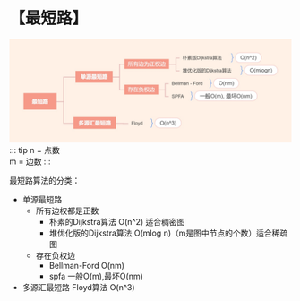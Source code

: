# 【最短路】
![zdl](/zdl.png)
::: tip
n = 点数 <br>
m = 边数
:::

最短路算法的分类：

- 单源最短路
  - 所有边权都是正数
    - 朴素的Dijkstra算法 O(n^2) 适合稠密图
    - 堆优化版的Dijkstra算法 O(mlog n)（m是图中节点的个数）适合稀疏图
  - 存在负权边
    - Bellman-Ford O(nm)
    - spfa 一般O(m),最坏O(nm)
- 多源汇最短路  Floyd算法 O(n^3)
